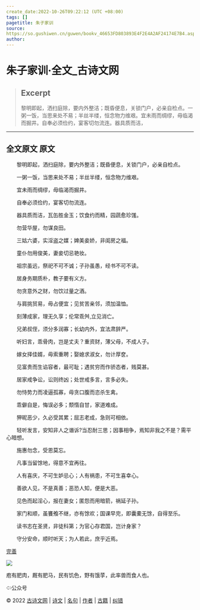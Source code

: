 ```yaml
---
create_date:2022-10-26T09:22:12 (UTC +08:00)
tags: []
pagetitle: 朱子家训
source: 
https://so.gushiwen.cn/guwen/bookv_46653FD803893E4F2E4A2AF24174E7B4.aspx
author: 
---
```


# 朱子家训·全文_古诗文网

> ## Excerpt
> 黎明即起，洒扫庭除，要内外整洁；既昏便息，关锁门户，必亲自检点。一粥一饭，当思来处不易；半丝半缕，恒念物力维艰。宜未雨而绸缪，毋临渴而掘井。自奉必须俭约，宴客切勿流连。器具质而洁，

---
## **全文原文**  原文

　　黎明即起，洒扫庭除，要内外整洁；既昏便息，关锁门户，必亲自检点。

　　一粥一饭，当思来处不易；半丝半缕，恒念物力维艰。

　　宜未雨而绸缪，毋临渴而掘井。

　　自奉必须俭约，宴客切勿流连。

　　器具质而洁，瓦缶胜金玉；饮食约而精，园蔬愈珍馐。

　　勿营华屋，勿谋良田。

　　三姑六婆，实淫盗之媒；婢美妾娇，非闺房之福。

　　童仆勿用俊美，妻妾切忌艳妆。

　　祖宗虽远，祭祀不可不诚；子孙虽愚，经书不可不读。

　　居身务期质朴，教子要有义方。

　　勿贪意外之财，勿饮过量之酒。

　　与肩挑贸易，毋占便宜；见贫苦亲邻，须加温恤。

　　刻薄成家，理无久享；伦常乖舛,立见消亡。

　　兄弟叔侄，须分多润寡；长幼内外，宜法肃辞严。

　　听妇言，乖骨肉，岂是丈夫？重资财，薄父母，不成人子。

　　嫁女择佳婿，毋索重聘；娶媳求淑女，勿计厚奁。

　　见富贵而生谄容者，最可耻；遇贫穷而作骄态者，贱莫甚。

　　居家戒争讼，讼则终凶；处世戒多言，言多必失。

　　勿恃势力而凌逼孤寡，毋贪口腹而恣杀生禽。

　　乖僻自是，悔误必多；颓惰自甘，家道难成。

　　狎昵恶少，久必受其累；屈志老成，急则可相依。

　　轻听发言，安知非人之谮诉?当忍耐三思；因事相争，焉知非我之不是？需平心暗想。

　　施惠勿念，受恩莫忘。

　　凡事当留馀地，得意不宜再往。

　　人有喜庆，不可生妒忌心；人有祸患，不可生喜幸心。

　　善欲人见，不是真善；恶恐人知，便是大恶。

　　见色而起淫心，报在妻女；匿怨而用暗箭，祸延子孙。

　　家门和顺，虽饔飧不继，亦有馀欢；国课早完，即囊橐无馀，自得至乐。

　　读书志在圣贤，非徒科第；为官心存君国，岂计身家？

　　守分安命，顺时听天；为人若此，庶乎近焉。

[完善](https://so.gushiwen.cn/jiucuo.aspx?u=%e7%ab%a0%e8%8a%8210714%e3%80%8a%e6%9c%b1%e5%ad%90%e5%ae%b6%e8%ae%ad%c2%b7%e5%85%a8%e6%96%87%e3%80%8b)

![](https://song.gushiwen.cn/siteimg/app/erma_guwendao.png)

庖有肥肉，厩有肥马，民有饥色，野有饿莩，此率兽而食人也。

⇦公众号

© 2022 [古诗文网](https://www.gushiwen.cn/) | [诗文](https://so.gushiwen.cn/shiwens/) | [名句](https://so.gushiwen.cn/mingjus/) | [作者](https://so.gushiwen.cn/authors/) | [古籍](https://so.gushiwen.cn/guwen/) | [纠错](https://so.gushiwen.cn/jiucuo.aspx?u=)
